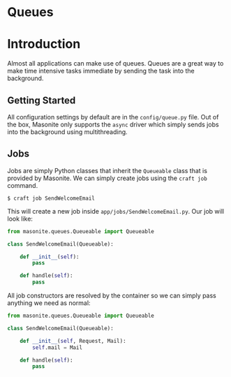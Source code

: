 # Queues

# Introduction

Almost all applications can make use of queues. Queues are a great way to make time intensive tasks immediate by sending the task into the background. 

## Getting Started

All configuration settings by default are in the `config/queue.py` file. Out of the box, Masonite only supports the `async` driver which simply sends jobs into the background using multithreading.

## Jobs

Jobs are simply Python classes that inherit the `Queueable` class that is provided by Masonite. We can simply create jobs using the `craft job` command.

```
$ craft job SendWelcomeEmail
```

This will create a new job inside `app/jobs/SendWelcomeEmail.py`. Our job will look like:

```python
from masonite.queues.Queueable import Queueable

class SendWelcomeEmail(Queueable):

    def __init__(self):
        pass

    def handle(self):
        pass
```

All job constructors are resolved by the container so we can simply pass anything we need as normal:

```python
from masonite.queues.Queueable import Queueable

class SendWelcomeEmail(Queueable):

    def __init__(self, Request, Mail):
        self.mail = Mail

    def handle(self):
        pass
```

